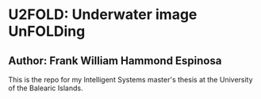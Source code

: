 # U2FOLD: Underwater image UnFOLDing
## Author: Frank William Hammond Espinosa

This is the repo for my Intelligent Systems master's thesis at the University of the Balearic Islands.
